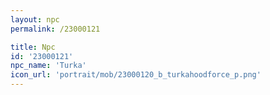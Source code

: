 ```yaml
---
layout: npc
permalink: /23000121

title: Npc
id: '23000121'
npc_name: 'Turka'
icon_url: 'portrait/mob/23000120_b_turkahoodforce_p.png'
---
```

